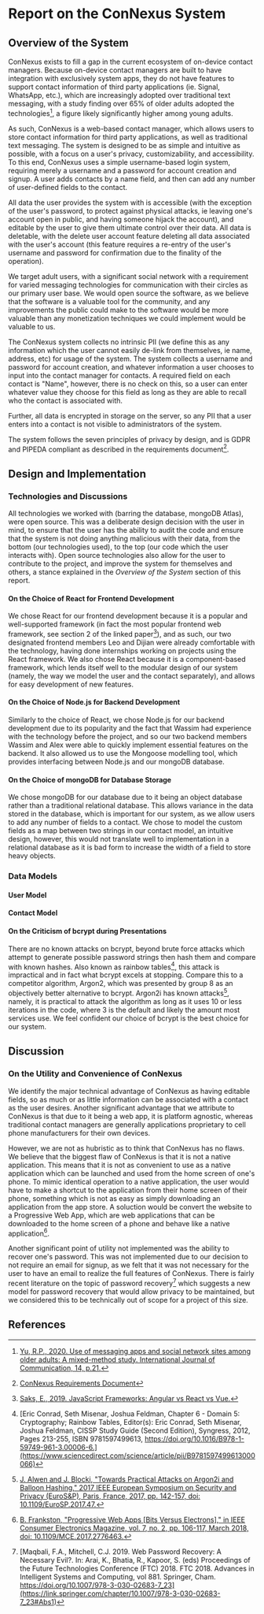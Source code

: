 # Report on the ConNexus System

## Overview of the System

ConNexus exists to fill a gap in the current ecosystem of on-device contact managers. Because on-device contact managers are built to have integration with exclusively system apps, they do not have features to support contact information of third party applications (ie. Signal, WhatsApp, etc.), which are increasingly adopted over traditional text messaging, with a study finding over 65% of older adults adopted the technologies[^1], a figure likely significantly higher among young adults.

As such, ConNexus is a web-based contact manager, which allows users to store contact information for third party applications, as well as traditional text messaging. The system is designed to be as simple and intuitive as possible, with a focus on a user's privacy, customizability, and accessibility. To this end, ConNexus uses a simple username-based login system, requiring merely a username and a password for account creation and signup. A user adds contacts by a name field, and then can add any number of user-defined fields to the contact.

All data the user provides the system with is accessible (with the exception of the user's password, to protect against physical attacks, ie leaving one's account open in public, and having someone hijack the account), and editable by the user to give them ultimate control over their data. All data is deletable, with the delete user account feature deleting all data associated with the user's account (this feature requires a re-entry of the user's username and password for confirmation due to the finality of the operation).

We target adult users, with a significant social network with a requirement for varied messaging technologies for communication with their circles as our primary user base. We would open source the software, as we believe that the software is a valuable tool for the community, and any improvements the public could make to the software would be more valuable than any monetization techniques we could implement would be valuable to us.

The ConNexus system collects no intrinsic PII (we define this as any information which the user cannot easily de-link from themselves, ie name, address, etc) for usage of the system. The system collects a username and password for account creation, and whatever information a user chooses to input into the contact manager for contacts. A required field on each contact is "Name", however, there is no check on this, so a user can enter whatever value they choose for this field as long as they are able to recall who the contact is associated with.

Further, all data is encrypted in storage on the server, so any PII that a user enters into a contact is not visible to administrators of the system.

The system follows the seven principles of privacy by design, and is GDPR and PIPEDA compliant as described in the requirements document[^2].

## Design and Implementation

### Technologies and Discussions

All technologies we worked with (barring the database, mongoDB Atlas), were open source. This was a deliberate design decision with the user in mind, to ensure that the user has the ability to audit the code and ensure that the system is not doing anything malicious with their data, from the bottom (our technologies used), to the top (our code which the user interacts with). Open source technologies also allow for the user to contribute to the project, and improve the system for themselves and others, a stance explained in the _Overview of the System_ section of this report.

#### On the Choice of React for Frontend Development

We chose React for our frontend development because it is a popular and well-supported framework (in fact the most popular frontend web framework, see section 2 of the linked paper[^3]), and as such, our two designated frontend members Leo and Dijian were already comfortable with the technology, having done internships working on projects using the React framework. We also chose React because it is a component-based framework, which lends itself well to the modular design of our system (namely, the way we model the user and the contact separately), and allows for easy development of new features.

#### On the Choice of Node.js for Backend Development

Similarly to the choice of React, we chose Node.js for our backend development due to its popularity and the fact that Wassim had experience with the technology before the project, and so our two backend members Wassim and Alex were able to quickly implement essential features on the backend. It also allowed us to use the Mongoose modelling tool, which provides interfacing between Node.js and our mongoDB database.

#### On the Choice of mongoDB for Database Storage

We chose mongoDB for our database due to it being an object database rather than a traditional relational database. This allows variance in the data stored in the database, which is important for our system, as we allow users to add any number of fields to a contact. We chose to model the custom fields as a map between two strings in our contact model, an intuitive design, however, this would not translate well to implementation in a relational database as it is bad form to increase the width of a field to store heavy objects.

### Data Models

#### User Model

#### Contact Model

#### On the Criticism of bcrypt during Presentations

There are no known attacks on bcrypt, beyond brute force attacks which attempt to generate possible password strings then hash them and compare with known hashes. Also known as rainbow tables[^4], this attack is impractical and in fact what bcrypt excels at stopping. Compare this to a competitor algorithm, Argon2, which was presented by group 8 as an objectively better alternative to bcrypt. Argon2i has known attacks[^5], namely, it is practical to attack the algorithm as long as it uses 10 or less iterations in the code, where 3 is the default and likely the amount most services use. We feel confident our choice of bcrypt is the best choice for our system.

## Discussion

### On the Utility and Convenience of ConNexus

We identify the major technical advantage of ConNexus as having editable fields, so as much or as little information can be associated with a contact as the user desires. Another significant advantage that we attribute to ConNexus is that due to it being a web app, it is platform agnostic, whereas traditional contact managers are generally applications proprietary to cell phone manufacturers for their own devices.

However, we are not as hubristic as to think that ConNexus has no flaws. We believe that the biggest flaw of ConNexus is that it is not a native application. This means that it is not as convenient to use as a native application which can be launched and used from the home screen of one's phone. To mimic identical operation to a native application, the user would have to make a shortcut to the application from their home screen of their phone, something which is not as easy as simply downloading an application from the app store. A soluction would be convert the website to a Progressive Web App, which are web applications that can be downloaded to the home screen of a phone and behave like a native application[^6].

Another significant point of utility not implemented was the ability to recover one's password. This was not implemented due to our decision to not require an email for signup, as we felt that it was not necessary for the user to have an email to realize the full features of ConNexus. There is fairly recent literature on the topic of password recovery[^7] which suggests a new model for password recovery that would allow privacy to be maintained, but we considered this to be technically out of scope for a project of this size.

## References

[^1]: [Yu, R.P., 2020. Use of messaging apps and social network sites among older adults: A mixed-method study. International Journal of Communication, 14, p.21.](https://ijoc.org/index.php/ijoc/article/view/14435/3194)
[^2]: [ConNexus Requirements Document](/Requirements.md)
[^3]: [Saks, E., 2019. JavaScript Frameworks: Angular vs React vs Vue.](https://www.theseus.fi/bitstream/handle/10024/261970/Thesis-Elar-Saks.pdf)
[^4]: [Eric Conrad, Seth Misenar, Joshua Feldman, Chapter 6 - Domain 5: Cryptography; Rainbow Tables, Editor(s): Eric Conrad, Seth Misenar, Joshua Feldman, CISSP Study Guide (Second Edition), Syngress, 2012, Pages 213-255, ISBN 9781597499613, https://doi.org/10.1016/B978-1-59749-961-3.00006-6.](https://www.sciencedirect.com/science/article/pii/B9781597499613000066)
[^5]: [J. Alwen and J. Blocki, "Towards Practical Attacks on Argon2i and Balloon Hashing," 2017 IEEE European Symposium on Security and Privacy (EuroS&P), Paris, France, 2017, pp. 142-157, doi: 10.1109/EuroSP.2017.47.](https://eprint.iacr.org/2016/759.pdf)
[^6]: [B. Frankston, "Progressive Web Apps [Bits Versus Electrons]," in IEEE Consumer Electronics Magazine, vol. 7, no. 2, pp. 106-117, March 2018, doi: 10.1109/MCE.2017.2776463.](https://ieeexplore.ieee.org/abstract/document/8287006)
[^7]: [Maqbali, F.A., Mitchell, C.J. 2019. Web Password Recovery: A Necessary Evil?. In: Arai, K., Bhatia, R., Kapoor, S. (eds) Proceedings of the Future Technologies Conference (FTC) 2018. FTC 2018. Advances in Intelligent Systems and Computing, vol 881. Springer, Cham. https://doi.org/10.1007/978-3-030-02683-7_23](https://link.springer.com/chapter/10.1007/978-3-030-02683-7_23#Abs1)
